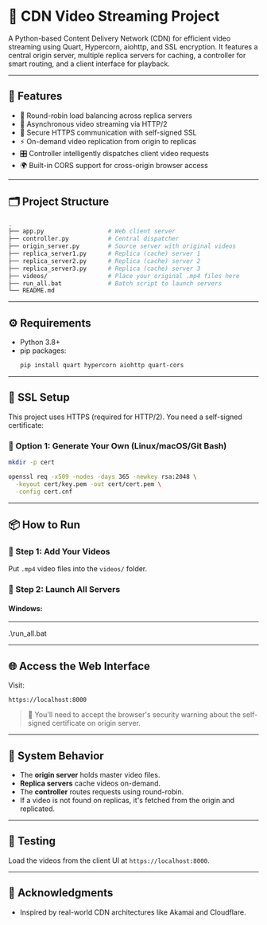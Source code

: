 # 🎥 CDN Video Streaming Project

A Python-based Content Delivery Network (CDN) for efficient video streaming using Quart, Hypercorn, aiohttp, and SSL encryption. It features a central origin server, multiple replica servers for caching, a controller for smart routing, and a client interface for playback.

---

## 🚀 Features

- 🔁 Round-robin load balancing across replica servers
- 🧠 Asynchronous video streaming via HTTP/2
- 🔐 Secure HTTPS communication with self-signed SSL
- ⚡ On-demand video replication from origin to replicas
- 🎛️ Controller intelligently dispatches client video requests
- 🌍 Built-in CORS support for cross-origin browser access

---

## 🗂️ Project Structure

```bash
.
├── app.py                  # Web client server
├── controller.py           # Central dispatcher
├── origin_server.py        # Source server with original videos
├── replica_server1.py      # Replica (cache) server 1
├── replica_server2.py      # Replica (cache) server 2
├── replica_server3.py      # Replica (cache) server 3
├── videos/                 # Place your original .mp4 files here
├── run_all.bat             # Batch script to launch servers 
└── README.md
```

---

## ⚙️ Requirements

- Python 3.8+
- pip packages:
  ```bash
  pip install quart hypercorn aiohttp quart-cors
  ```

---

## 🔐 SSL Setup

This project uses HTTPS (required for HTTP/2). You need a self-signed certificate:

### 🔧 Option 1: Generate Your Own (Linux/macOS/Git Bash)

```bash
mkdir -p cert

openssl req -x509 -nodes -days 365 -newkey rsa:2048 \
  -keyout cert/key.pem -out cert/cert.pem \
  -config cert.cnf
```

---

## 📦 How to Run

### 📅 Step 1: Add Your Videos

Put `.mp4` video files into the `videos/` folder.

### 🚀 Step 2: Launch All Servers


#### Windows:

---
.\run_all.bat

---

## 🌐 Access the Web Interface

Visit:

```
https://localhost:8000
```

> 🛑 You'll need to accept the browser's security warning about the self-signed certificate on origin server.

---

## 🧠 System Behavior

- The **origin server** holds master video files.
- **Replica servers** cache videos on-demand.
- The **controller** routes requests using round-robin.
- If a video is not found on replicas, it's fetched from the origin and replicated.

---

## 🧰 Testing

Load the videos from the client UI at `https://localhost:8000`.

---

## 🙌 Acknowledgments

- Inspired by real-world CDN architectures like Akamai and Cloudflare.
